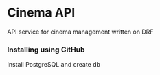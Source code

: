 <h1><b>Cinema API</b></h1>
API service for cinema management written on DRF
<h3><b>Installing using GitHub</b></h3>
Install PostgreSQL and create db
